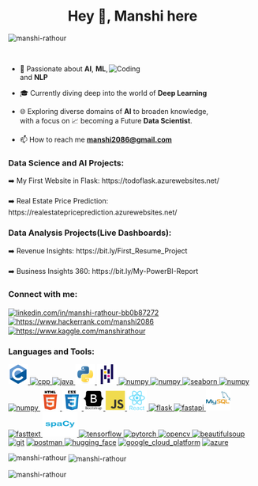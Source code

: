 
<!-- <img align="center" alt="Coding" width=100% height ="300" src="https://wallpapercave.com/wp/wp4748439.jpg"> -->


<h1 align="center">Hey 👋,  Manshi here</h1>

<p align="left"> <img src="https://komarev.com/ghpvc/?username=manshi-rathour&label=Profile%20views&color=0e75b6&style=flat" alt="manshi-rathour" /> </p>

<p align="left"> <a href="https://twitter.com/" target="blank"><img src="https://img.shields.io/twitter/follow/?logo=twitter&style=for-the-badge" alt="" /></a> </p>

<img align="right" alt="Coding" width="300" src="https://cdn.dribbble.com/users/4055494/screenshots/15215756/media/d2b66c4ca0192aa26d103448b3d1518b.gif">

- 🧠 Passionate about **AI**, **ML**, and **NLP**

- 🎓 Currently diving deep into the world of **Deep Learning**

- 🌐 Exploring diverse domains of **AI** to broaden knowledge,<br> with a focus on 📈 becoming a Future **Data Scientist**.

- 📫 How to reach me **manshi2086@gmail.com**



  
<h3 align="left">Data Science and AI Projects:</h3>
➡️ My First Website in Flask: https://todoflask.azurewebsites.net/
<br><br>
➡️ Real Estate Price Prediction: https://realestatepriceprediction.azurewebsites.net/     

<h3 align="left">Data Analysis Projects(Live Dashboards):</h3>
➡️ Revenue Insights: https://bit.ly/First_Resume_Project
<br><br>
➡️ Business Insights 360: https://bit.ly/My-PowerBI-Report


<h3 align="left">Connect with me:</h3>
<p align="left">
<a href="https://www.linkedin.com/public-profile/settings?lipi=urn%3Ali%3Apage%3Ad_flagship3_profile_self_edit_contact-info%3B43E%2BMHfURlW4AXoxFXbfCw%3D%3D" target="blank"><img align="center" src="https://raw.githubusercontent.com/rahuldkjain/github-profile-readme-generator/master/src/images/icons/Social/linked-in-alt.svg" alt="linkedin.com/in/manshi-rathour-bb0b87272" height="30" width="40" /></a>  
<a href="https://www.hackerrank.com/manshi2086" target="blank"><img align="center" src="https://raw.githubusercontent.com/rahuldkjain/github-profile-readme-generator/master/src/images/icons/Social/hackerrank.svg" alt="https://www.hackerrank.com/manshi2086" height="30" width="40" /></a>
<a href="https://www.kaggle.com/manshirathour" target="blank"><img align="center" src="https://www.kaggle.com/static/images/site-logo.svg" alt="https://www.kaggle.com/manshirathour" height="30" width="40" /></a>
</p>


<h3 align="left">Languages and Tools:</h3>
<p align="left">
<a href="https://www.cprogramming.com/" target="_blank" rel="noreferrer"> <img src="https://raw.githubusercontent.com/devicons/devicon/master/icons/c/c-original.svg" alt="c" width="40" height="40"/> </a>
<a href="https://www.w3schools.com/cpp/" target="_blank" rel="noreferrer"> <img src="https://upload.wikimedia.org/wikipedia/commons/1/18/ISO_C%2B%2B_Logo.svg" alt="cpp" width="40" height="40"/> </a>
<a href="https://www.java.com/en/" target="_blank" rel="noreferrer"> <img src="https://upload.wikimedia.org/wikipedia/en/thumb/3/30/Java_programming_language_logo.svg/1200px-Java_programming_language_logo.svg.png" alt="java" width="30" height="40"/> </a>
<a href="https://www.python.org" target="_blank" rel="noreferrer"> <img src="https://raw.githubusercontent.com/devicons/devicon/master/icons/python/python-original.svg" alt="python" width="40" height="40"/> </a>
<a href="https://pandas.pydata.org/" target="_blank" rel="noreferrer"> <img src="https://raw.githubusercontent.com/devicons/devicon/2ae2a900d2f041da66e950e4d48052658d850630/icons/pandas/pandas-original.svg" alt="pandas" width="40" height="40"/> </a>
<a href="https://numpy.org/" target="_blank" rel="noreferrer"> <img src="https://numpy.org/images/logo.svg" alt="numpy" width="40" height="40"/> </a>
<a href="https://matplotlib.org/" target="_blank" rel="noreferrer"> <img src="https://matplotlib.org/_static/logo_dark.svg" alt="numpy" width="60" height="40"/> </a>
<a href="https://seaborn.pydata.org/" target="_blank" rel="noreferrer"> <img src="https://www.programsbuzz.com/sites/default/files/logo/seaborn-logo.png" alt="seaborn" width="50" height="50"/> </a>
<a href="https://pypi.org/project/sklearn/" target="_blank" rel="noreferrer"> <img src="https://pypi.org/static/images/logo-small.2a411bc6.svg" alt="numpy" width="40" height="40"/> </a>
<a href="https://scikit-learn.org/stable/" target="_blank" rel="noreferrer"> <img src="https://scikit-learn.org/stable/_static/scikit-learn-logo-small.png" alt="numpy" width="80" height="40"/> </a>
<a href="https://www.w3.org/html/" target="_blank" rel="noreferrer"> <img src="https://raw.githubusercontent.com/devicons/devicon/master/icons/html5/html5-original-wordmark.svg" alt="html5" width="40" height="40"/> </a>
<a href="https://www.w3schools.com/css/" target="_blank" rel="noreferrer"> <img src="https://raw.githubusercontent.com/devicons/devicon/master/icons/css3/css3-original-wordmark.svg" alt="css3" width="40" height="40"/> </a>
<a href="https://getbootstrap.com" target="_blank" rel="noreferrer"> <img src="https://raw.githubusercontent.com/devicons/devicon/master/icons/bootstrap/bootstrap-plain-wordmark.svg" alt="bootstrap" width="40" height="40"/> </a> 
<a href="https://developer.mozilla.org/en-US/docs/Web/JavaScript" target="_blank" rel="noreferrer"> <img src="https://raw.githubusercontent.com/devicons/devicon/master/icons/javascript/javascript-original.svg" alt="javascript" width="40" height="40"/> </a>
<a href="https://reactjs.org/" target="_blank" rel="noreferrer"> <img src="https://raw.githubusercontent.com/devicons/devicon/master/icons/react/react-original-wordmark.svg" alt="react" width="40" height="40"/> </a>
<a href="https://flask.palletsprojects.com/en/2.3.x/" target="_blank" rel="noreferrer"> <img src="https://miro.medium.com/v2/resize:fit:438/1*0G5zu7CnXdMT9pGbYUTQLQ.png" alt="flask" width="60" height="40"/> </a>
<a href="https://fastapi.tiangolo.com/" target="_blank" rel="noreferrer"> <img src="https://fastapi.tiangolo.com/img/logo-margin/logo-teal.png" alt="fastapi" width="80" height="40"/> </a>
<a href="https://www.mysql.com/" target="_blank" rel="noreferrer"> <img src="https://raw.githubusercontent.com/devicons/devicon/master/icons/mysql/mysql-original-wordmark.svg" alt="mysql" width="50" height="50"/> </a>   
<a href="https://fasttext.cc/" target="_blank" rel="noreferrer"> <img src="https://fasttext.cc/img/fasttext-logo-color-web.png" alt="fasttext" width="70" height="30"/> </a>
<a href="https://spacy.io/" target="_blank" rel="noreferrer"> <img src="https://raw.githubusercontent.com/github/explore/8cf1837393d83900e767cc895dcc814d053e2ffe/topics/spacy/spacy.png" alt="spacy" width="70" height="50"/> </a>
<a href="https://www.tensorflow.org/" target="_blank" rel="noreferrer"> <img src="https://editor.analyticsvidhya.com/uploads/22024tf.png" alt="tensorflow" width="40" height="40"/> </a>
<a href="https://pytorch.org/" target="_blank" rel="noreferrer"> <img src="https://jeancochrane.com/static/images/blog/pytorch-functional-api/pytorch-logo.png" alt="pytorch" width="40" height="40"/> </a>
<a href="https://opencv.org/" target="_blank" rel="noreferrer"> <img src="https://github.com/opencv/opencv/wiki/logo/OpenCV_logo_no_text.png" alt="opencv" width="40" height="40"/> </a> 
<a href="https://pypi.org/project/beautifulsoup4/" target="_blank" rel="noreferrer"> <img src="https://editor.analyticsvidhya.com/uploads/82659bs4.PNG" alt="beautifulsoup" width="100" height="40"/> </a> 
<a href="https://git-scm.com/" target="_blank" rel="noreferrer"> <img src="https://www.vectorlogo.zone/logos/git-scm/git-scm-icon.svg" alt="git" width="40" height="40"/></a>
<a href="https://postman.com" target="_blank" rel="noreferrer"> <img src="https://www.vectorlogo.zone/logos/getpostman/getpostman-icon.svg" alt="postman" width="40" height="40"/> </a>
<a href="https://huggingface.co/" target="_blank" rel="noreferrer"> <img src="https://workable-application-form.s3.amazonaws.com/advanced/production/61557f91d9510741dc62e7f8/c3635b59-a3d2-444a-b636-a9d0061dcdde" alt="hugging_face" width="40" height="40"/></a>
<a href="https://cloud.google.com/?hl=en" target="_blank" rel="noreferrer"> <img src="https://static-00.iconduck.com/assets.00/google-cloud-icon-2048x1646-7admxejz.png" alt="google_cloud_platform" width="50" height="40"/></a>
<a href="https://portal.azure.com/" target="_blank" rel="noreferrer"> <img src="https://arunpotti.files.wordpress.com/2021/12/microsoft_azure.svg_.png" alt="azure" width="40" height="40"/></a>
</p>
<p><img align="left" src="https://github-readme-stats.vercel.app/api/top-langs?username=manshi-rathour&show_icons=true&locale=en&layout=compact" alt="manshi-rathour" /></p>

<p>&nbsp;<img align="center" src="https://github-readme-stats.vercel.app/api?username=manshi-rathour&show_icons=true&locale=en" alt="manshi-rathour" /></p>

<p><img align="center" src="https://github-readme-streak-stats.herokuapp.com/?user=manshi-rathour&" alt="manshi-rathour" /></p>





    
    
    
